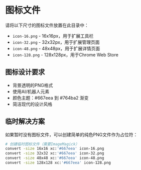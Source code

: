 # 图标文件

请将以下尺寸的图标文件放置在此目录中：

- `icon-16.png` - 16x16px，用于扩展工具栏
- `icon-32.png` - 32x32px，用于扩展管理页面
- `icon-48.png` - 48x48px，用于扩展详情页面
- `icon-128.png` - 128x128px，用于Chrome Web Store

## 图标设计要求

- 背景透明的PNG格式
- 使用AI/机器人元素
- 颜色主题：#667eea 到 #764ba2 渐变
- 简洁现代的设计风格

## 临时解决方案

如果暂时没有图标文件，可以创建简单的纯色PNG文件作为占位符：

```bash
# 创建临时图标文件（需要ImageMagick）
convert -size 16x16 xc:'#667eea' icon-16.png
convert -size 32x32 xc:'#667eea' icon-32.png
convert -size 48x48 xc:'#667eea' icon-48.png
convert -size 128x128 xc:'#667eea' icon-128.png
